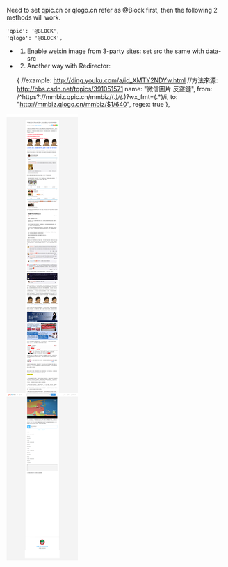 Need to set qpic.cn or qlogo.cn refer as @Block first, then the following 2 methods will work.

    'qpic': '@BLOCK',
    'qlogo': '@BLOCK',

- 1. Enable weixin image from 3-party sites: set src the same with data-src

- 2. Another way with Redirector:

    {
      //example: http://ding.youku.com/a/id_XMTY2NDYw.html
      //方法來源: http://bbs.csdn.net/topics/391051571
      name: "微信圖片 反盜鏈",
      from: /^https?:\/\/mmbiz\.qpic\.cn\/mmbiz\/(.*)\/(.*)\?wx_fmt=(.*)/i,
      to: "http://mmbiz.qlogo.cn/mmbiz/$1/640",
      regex: true
    },

![](img/anti-wx-pic.jpg)